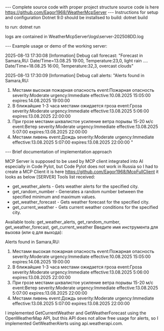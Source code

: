 --- Complete source code with proper project structure
source code is here https://github.com/Eagor1968/WeatherMcpServer
--- Instructions for setup and configuration
Dotnet 9.0 should be installsed
to build:
dotnet build

to run:
dotnet run

logs are contained in 
WeatherMcpServer\logs\server-202508DD.log 

--- Example usage or demo of the working server:

2025-08-13 17:30:08 [Information]  Debug call forecast: "Forecast in Samara,RU: 
Date/Time=13.08.25 19:00, Temperature:23,0, light rain
....
Date/Time=18.08.25 16:00, Temperature:32,3, overcast clouds"

2025-08-13 17:30:09 [Information]  Debug call alerts: "Alerts found in Samara,RU:
1. Местами высокая пожарная опасность event:Пожарная опасность severity:Moderate urgency:Immediate effective:10.08.2025 15:05:00 expires:14.08.2025 19:00:00
2. В ближайшие 1-3 часа местами ожидается гроза event:Гроза severity:Moderate urgency:Immediate effective:13.08.2025 5:06:00 expires:13.08.2025 22:00:00
3. При грозе местами шквалистое усиление ветра порывы 15-20 м/с event:Ветер severity:Moderate urgency:Immediate effective:13.08.2025 5:07:00 expires:13.08.2025 22:00:00
4. Местами ливень event:Дождь severity:Moderate urgency:Immediate effective:13.08.2025 5:07:00 expires:13.08.2025 22:00:00
"

--- Brief documentation of implementation approach

MCP Server is supposed to be used by MCP client integrated into AI especially in Code Pylot, but Code Pylot does not work in Russia so I had to create a MCP Client
it is here https://github.com/Eagor1968/McpFullClient
it looks as below
[SERVER] Tools list received:
- get_weather_alerts - Gets weather alerts for the specified city.
- get_random_number - Generates a random number between the specified minimum and maximum values.
- get_weather_forecast - Gets weather forecast for the specified city.
- get_current_weather - Gets current weather conditions for the specified city.

Available tools: get_weather_alerts, get_random_number, get_weather_forecast, get_current_weather
Введите имя инструмента для вызова (или q для выхода):
>

Alerts found in Samara,RU:
1. Местами высокая пожарная опасность event:Пожарная опасность severity:Moderate urgency:Immediate effective:10.08.2025 15:05:00 expires:14.08.2025 19:00:00
2. В ближайшие 1-3 часа местами ожидается гроза event:Гроза severity:Moderate urgency:Immediate effective:13.08.2025 5:06:00 expires:13.08.2025 22:00:00
3. При грозе местами шквалистое усиление ветра порывы 15-20 м/с event:Ветер severity:Moderate urgency:Immediate effective:13.08.2025 5:07:00 expires:13.08.2025 22:00:00
4. Местами ливень event:Дождь severity:Moderate urgency:Immediate effective:13.08.2025 5:07:00 expires:13.08.2025 22:00:00


I implemented GetCurrentWeather and GetWeatherForecast using the OpenWeatherMap API, but this API does not allow free usage for alerts, so I implemented GetWeatherAlerts using api.weatherapi.com.